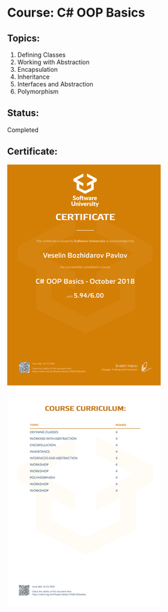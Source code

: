 # Course: C# OOP Basics

## Topics:
01. Defining Classes
02. Working with Abstraction
03. Encapsulation
04. Inheritance
05. Interfaces and Abstraction
06. Polymorphism

## Status: 
Completed

## Certificate: 
<img src="certificate.jpeg"/>
 
